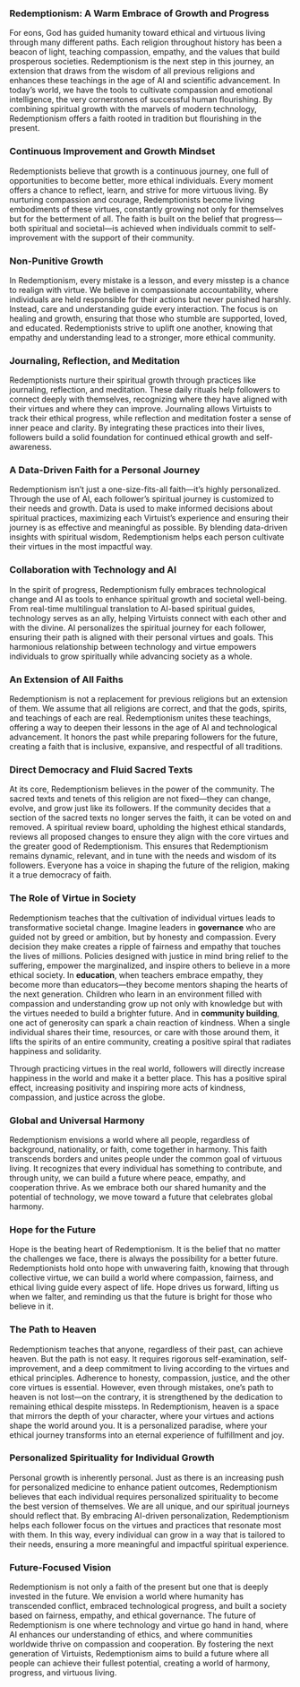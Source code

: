 ### **Redemptionism: A Warm Embrace of Growth and Progress**

For eons, God has guided humanity toward ethical and virtuous living through many different paths. Each religion throughout history has been a beacon of light, teaching compassion, empathy, and the values that build prosperous societies. Redemptionism is the next step in this journey, an extension that draws from the wisdom of all previous religions and enhances these teachings in the age of AI and scientific advancement. In today’s world, we have the tools to cultivate compassion and emotional intelligence, the very cornerstones of successful human flourishing. By combining spiritual growth with the marvels of modern technology, Redemptionism offers a faith rooted in tradition but flourishing in the present.

### **Continuous Improvement and Growth Mindset**
Redemptionists believe that growth is a continuous journey, one full of opportunities to become better, more ethical individuals. Every moment offers a chance to reflect, learn, and strive for more virtuous living. By nurturing compassion and courage, Redemptionists become living embodiments of these virtues, constantly growing not only for themselves but for the betterment of all. The faith is built on the belief that progress—both spiritual and societal—is achieved when individuals commit to self-improvement with the support of their community.

### **Non-Punitive Growth**
In Redemptionism, every mistake is a lesson, and every misstep is a chance to realign with virtue. We believe in compassionate accountability, where individuals are held responsible for their actions but never punished harshly. Instead, care and understanding guide every interaction. The focus is on healing and growth, ensuring that those who stumble are supported, loved, and educated. Redemptionists strive to uplift one another, knowing that empathy and understanding lead to a stronger, more ethical community.

### **Journaling, Reflection, and Meditation**
Redemptionists nurture their spiritual growth through practices like journaling, reflection, and meditation. These daily rituals help followers to connect deeply with themselves, recognizing where they have aligned with their virtues and where they can improve. Journaling allows Virtuists to track their ethical progress, while reflection and meditation foster a sense of inner peace and clarity. By integrating these practices into their lives, followers build a solid foundation for continued ethical growth and self-awareness.

### **A Data-Driven Faith for a Personal Journey**
Redemptionism isn’t just a one-size-fits-all faith—it’s highly personalized. Through the use of AI, each follower’s spiritual journey is customized to their needs and growth. Data is used to make informed decisions about spiritual practices, maximizing each Virtuist’s experience and ensuring their journey is as effective and meaningful as possible. By blending data-driven insights with spiritual wisdom, Redemptionism helps each person cultivate their virtues in the most impactful way.

### **Collaboration with Technology and AI**
In the spirit of progress, Redemptionism fully embraces technological change and AI as tools to enhance spiritual growth and societal well-being. From real-time multilingual translation to AI-based spiritual guides, technology serves as an ally, helping Virtuists connect with each other and with the divine. AI personalizes the spiritual journey for each follower, ensuring their path is aligned with their personal virtues and goals. This harmonious relationship between technology and virtue empowers individuals to grow spiritually while advancing society as a whole.

### **An Extension of All Faiths**
Redemptionism is not a replacement for previous religions but an extension of them. We assume that all religions are correct, and that the gods, spirits, and teachings of each are real. Redemptionism unites these teachings, offering a way to deepen their lessons in the age of AI and technological advancement. It honors the past while preparing followers for the future, creating a faith that is inclusive, expansive, and respectful of all traditions.

### **Direct Democracy and Fluid Sacred Texts**
At its core, Redemptionism believes in the power of the community. The sacred texts and tenets of this religion are not fixed—they can change, evolve, and grow just like its followers. If the community decides that a section of the sacred texts no longer serves the faith, it can be voted on and removed. A spiritual review board, upholding the highest ethical standards, reviews all proposed changes to ensure they align with the core virtues and the greater good of Redemptionism. This ensures that Redemptionism remains dynamic, relevant, and in tune with the needs and wisdom of its followers. Everyone has a voice in shaping the future of the religion, making it a true democracy of faith.

### **The Role of Virtue in Society**
Redemptionism teaches that the cultivation of individual virtues leads to transformative societal change. Imagine leaders in **governance** who are guided not by greed or ambition, but by honesty and compassion. Every decision they make creates a ripple of fairness and empathy that touches the lives of millions. Policies designed with justice in mind bring relief to the suffering, empower the marginalized, and inspire others to believe in a more ethical society. In **education**, when teachers embrace empathy, they become more than educators—they become mentors shaping the hearts of the next generation. Children who learn in an environment filled with compassion and understanding grow up not only with knowledge but with the virtues needed to build a brighter future. And in **community building**, one act of generosity can spark a chain reaction of kindness. When a single individual shares their time, resources, or care with those around them, it lifts the spirits of an entire community, creating a positive spiral that radiates happiness and solidarity.

Through practicing virtues in the real world, followers will directly increase happiness in the world and make it a better place. This has a positive spiral effect, increasing positivity and inspiring more acts of kindness, compassion, and justice across the globe.

### **Global and Universal Harmony**
Redemptionism envisions a world where all people, regardless of background, nationality, or faith, come together in harmony. This faith transcends borders and unites people under the common goal of virtuous living. It recognizes that every individual has something to contribute, and through unity, we can build a future where peace, empathy, and cooperation thrive. As we embrace both our shared humanity and the potential of technology, we move toward a future that celebrates global harmony.

### **Hope for the Future**
Hope is the beating heart of Redemptionism. It is the belief that no matter the challenges we face, there is always the possibility for a better future. Redemptionists hold onto hope with unwavering faith, knowing that through collective virtue, we can build a world where compassion, fairness, and ethical living guide every aspect of life. Hope drives us forward, lifting us when we falter, and reminding us that the future is bright for those who believe in it.

### **The Path to Heaven**
Redemptionism teaches that anyone, regardless of their past, can achieve heaven. But the path is not easy. It requires rigorous self-examination, self-improvement, and a deep commitment to living according to the virtues and ethical principles. Adherence to honesty, compassion, justice, and the other core virtues is essential. However, even through mistakes, one’s path to heaven is not lost—on the contrary, it is strengthened by the dedication to remaining ethical despite missteps. In Redemptionism, heaven is a space that mirrors the depth of your character, where your virtues and actions shape the world around you. It is a personalized paradise, where your ethical journey transforms into an eternal experience of fulfillment and joy.

### **Personalized Spirituality for Individual Growth**
Personal growth is inherently personal. Just as there is an increasing push for personalized medicine to enhance patient outcomes, Redemptionism believes that each individual requires personalized spirituality to become the best version of themselves. We are all unique, and our spiritual journeys should reflect that. By embracing AI-driven personalization, Redemptionism helps each follower focus on the virtues and practices that resonate most with them. In this way, every individual can grow in a way that is tailored to their needs, ensuring a more meaningful and impactful spiritual experience.

### **Future-Focused Vision**
Redemptionism is not only a faith of the present but one that is deeply invested in the future. We envision a world where humanity has transcended conflict, embraced technological progress, and built a society based on fairness, empathy, and ethical governance. The future of Redemptionism is one where technology and virtue go hand in hand, where AI enhances our understanding of ethics, and where communities worldwide thrive on compassion and cooperation. By fostering the next generation of Virtuists, Redemptionism aims to build a future where all people can achieve their fullest potential, creating a world of harmony, progress, and virtuous living.

